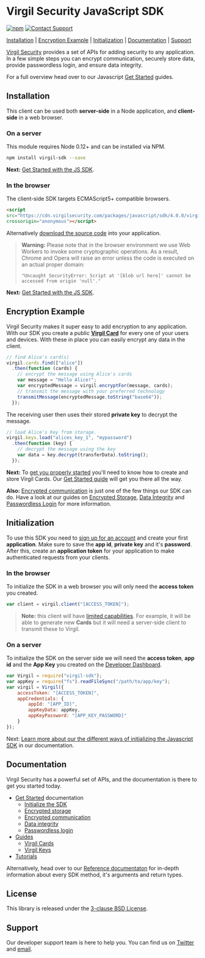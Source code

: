 # Virgil Security JavaScript SDK
[![npm](https://img.shields.io/npm/v/virgil-sdk.svg)](npmjs)
[![Contact Support](https://img.shields.io/badge/contact-support-yellow.svg)][support]

[Installation](#installation) | [Encryption Example](#encryption-example) | [Initialization](#initialization) | [Documentation](#documentation) | [Support](#support)

[Virgil Security](https://virgilsecurity.com) provides a set of APIs for adding security to any application. In a few simple steps you can encrypt communication, securely store data, provide passwordless login, and ensure data integrity.

For a full overview head over to our Javascript [Get Started](js_getstarted) guides.

## Installation

This client can be used both __server-side__ in a Node application, and __client-side__ in a web browser.

### On a server

This module requires Node 0.12+ and can be installed via NPM.

```sh
npm install virgil-sdk --save
```

__Next:__ [Get Started with the JS SDK](js_getstarted).

### In the browser

The client-side SDK targets ECMAScript5+ compatible browsers.

```html
<script
src="https://cdn.virgilsecurity.com/packages/javascript/sdk/4.0.0/virgil-sdk.min.js"
crossorigin="anonymous"></script>
```

Alternatively [download the source code](https://github.com/VirgilSecurity/virgil-sdk-javascript/releases) into your application.

> __Warning:__
> Please note that in the browser environment we use Web Workers
to invoke some cryptographic operations. As a result, Chrome and Opera will raise an error unless the code is executed on an actual proper domain:
>
> `"Uncaught SecurityError: Script at '[blob url here]' cannot be accessed from origin 'null'."`

__Next:__ [Get Started with the JS SDK](js_getstarted).

## Encryption Example

Virgil Security makes it super easy to add encryption to any application. With our SDK you create a public [__Virgil Card__](#link_to_virgil_cards_guide) for every one of your users and devices. With these in place you can easily encrypt any data in the client.

```js
// find Alice's card(s)
virgil.cards.find(["alice"])
  .then(function (cards) {
    // encrypt the message using Alice's cards
    var message = "Hello Alice!";
    var encryptedMessage = virgil.encryptFor(message, cards);
    // transmit the message with your preferred technology
    transmitMessage(encryptedMessage.toString("base64"));
  });
```

The receiving user then uses their stored __private key__ to decrypt the message.


```js
// load Alice's Key from storage.
virgil.keys.load("alices_key_1", "mypassword")
  .then(function (key) {
    // decrypt the message using the key
    var data = key.decrypt(transferData).toString();
  });
```

__Next:__ To [get you properly started](#js_encryption_get_started_guide) you'll need to know how to create and store Virgil Cards. Our [Get Started guide](#js_encryption_get_started_guide) will get you there all the way.

__Also:__ [Encrypted communication](js_getstarted_encryption) is just one of the few things our SDK can do. Have a look at our guides on  [Encrypted Storage](js_getstarted_storage), [Data Integrity](js_getstarted_data_integrity) and [Passwordless Login](js_getstarted_passwordless_login) for more information.


## Initialization

To use this SDK you need to [sign up for an account](https://developer.virgilsecurity.com/account/signup) and create your first __application__. Make sure to save the __app id__, __private key__ and it's __password__. After this, create an __application token__ for your application to make authenticated requests from your clients.

### In the browser

To initialize the SDK in a web browser you will only need the __access token__ you created.

```js
var client = virgil.client("[ACCESS_TOKEN]");
```

> __Note:__ this client will have [limited capabilities](#guide_on_client_access_permissions). For example, it will be able to generate new __Cards__ but it will need a server-side client to transmit these to Virgil.

### On a server

To initialize the SDK on the server side we will need the __access token__, __app id__ and the __App Key__ you created on the [Developer Dashboard](#link_to_dashboard).

```javascript
var Virgil = require("virgil-sdk");
var appKey = require("fs").readFileSync("/path/to/app/key");
var virgil = Virgil({
    accessToken: "[ACCESS_TOKEN]",
    appCredentials: {
        appId: "[APP_ID]",
        appKeyData: appKey,
        appKeyPassword: "[APP_KEY_PASSWORD]"
    }
});
```

Next: [Learn more about our the different ways of initializing the Javascript SDK](js_guide_initialization) in our documentation.

## Documentation

Virgil Security has a powerful set of APIs, and the documentation is there to get you started today.

* [Get Started](#get_started_root) documentation
  * [Initialize the SDK](#initialize_root)
  * [Encrypted storage](#encrypted_storage)
  * [Encrypted communication](#encrypted_comms)
  * [Data integrity](#data_integrity)
  * [Passwordless login](#passwordless_login)
* [Guides](#guides_link)
  * [Virgil Cards](#guide_cards)
  * [Virgil Keys](#guide_keys)
* [Tutorials](#tutorials_link)

Alternatively, head over to our [Reference documentaton](#reference_docs) for in-depth information about every SDK method, it's arguments and return types.

## License

This library is released under the [3-clause BSD License](LICENSE).

## Support

Our developer support team is here to help you. You can find us on [Twitter](https://twitter.com/virgilsecurity) and [email](support).

[support]: mailto:support@virgilsecurity.com
[js_getstarted]: https://virgilsecurity.com/docs/js/get_started
[js_getstarted_encryption]: https://virgilsecurity.com/docs/js/encryption
[js_getstarted_storage]: https://virgilsecurity.com/docs/js/storage
[js_getstarted_data_integrity]: https://virgilsecurity.com/docs/js/data_integrity
[js_getstarted_passwordless_login]: https://virgilsecurity.com/docs/js/passwordless_login
[js_guide_initialization]: https://virgilsecurity.com/docs/js/guides/initialization
[npmjs]: https://www.npmjs.com/package/virgil-sdk
